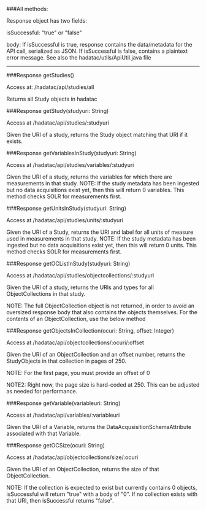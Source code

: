 ###All methods:

Response object has two fields:

isSuccessful: "true" or "false"

body: If isSuccessful is true, response contains the data/metadata for the API call, serialized as JSON. If isSuccessful is false, contains a plaintext error message.
See also the hadatac/utils/ApiUtil.java file

***

###Response getStudies()

Access at: /hadatac/api/studies/all

Returns all Study objects in hadatac


###Response getStudy(studyuri: String)

Access at /hadatac/api/studies/:studyuri

Given the URI of a study, returns the Study object matching that URI if it exists.

###Response getVariablesInStudy(studyuri: String)

Access at /hadatac/api/studies/variables/:studyuri

Given the URI of a study, returns the variables for which there are measurements in that study.
NOTE: If the study metadata has been ingested but no data acquisitions exist yet, then this will return 0 variables. This method checks SOLR for measurements first.

###Response getUnitsInStudy(studyuri: String)

Access at /hadatac/api/studies/units/:studyuri

Given the URI of a Study, returns the URI and label for all units of measure used in measurements in that study.
NOTE: If the study metadata has been ingested but no data acquisitions exist yet, then this will return 0 units. This method checks SOLR for measurements first.

###Response getOCListInStudy(studyuri: String)

Access at /hadatac/api/studies/objectcollections/:studyuri

Given the URI of a study, returns the URIs and types for all ObjectCollections in that study.

NOTE: The full ObjectCollection object is not returned, in order to avoid an oversized response body that also contains the objects themselves. For the contents of an ObjectCollection, use the below method

###Response getObjectsInCollection(ocuri: String, offset: Integer)

Access at /hadatac/api/objectcollections/:ocuri/:offset

Given the URI of an ObjectCollection and an offset number, returns the StudyObjects in that collection in pages of 250.

NOTE: For the first page, you must provide an offset of 0

NOTE2: Right now, the page size is hard-coded at 250. This can be adjusted as needed for performance.

###Response getVariable(variableuri: String)

Access at /hadatac/api/variables/:variableuri

Given the URI of a Variable, returns the DataAcqusisitionSchemaAttribute associated with that Variable.

###Response getOCSize(ocuri: String)

Access at /hadatac/api/objectcollections/size/:ocuri

Given the URI of an ObjectCollection, returns the size of that ObjectCollection. 

NOTE: If the collection is expected to exist but currently contains 0 objects, isSuccessful will return "true" with a body of "0". If no collection exists with that URI, then isSuccessful returns "false".